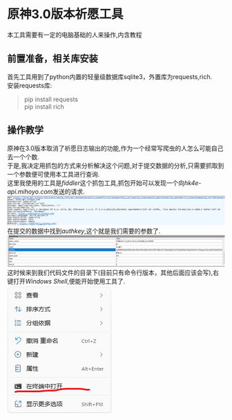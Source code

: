 # 原神3.0版本祈愿工具
本工具需要有一定的电脑基础的人来操作,内含教程  
## 前置准备，相关库安装
首先工具用到了python内置的轻量级数据库sqlite3，外置库为requests,rich.  
安装requests库:  
>pip install requests  
>pip install rich
## 操作教学
原神在3.0版本取消了祈愿日志输出的功能,作为一个经常写爬虫的人怎么可能自己去一个个数.  
于是,我决定用抓包的方式来分析解决这个问题,对于提交数据的分析,只需要抓取到一个参数便可使用本工具进行查询.  
这里我使用的工具是*fiddler*这个抓包工具,抓包开始可以发现一个向*hk4e-api.mihoyo.com*发送的请求.  
![图片1](https://github.com/UnAbuse/YuanShen3.0-Prayer-Tool/blob/main/%5D42O6D6PKKES9IA3_$~%25%7DES.png)  
在提交的数据中找到*authkey*,这个就是我们需要的参数了.
![图片2](https://github.com/UnAbuse/YuanShen3.0-Prayer-Tool/blob/efa4cef5c203ce7a3dbe00aac4a913b0f7e4cb9b/1.png)  
这时候来到我们代码文件的目录下(目前只有命令行版本，其他后面应该会写),右键打开*Windows Shell*,便能开始使用工具了.  
![图片3](https://github.com/UnAbuse/YuanShen3.0-Prayer-Tool/blob/a0cfdfab564374e9c926950b3c1d70352d5510bf/2.png)  
